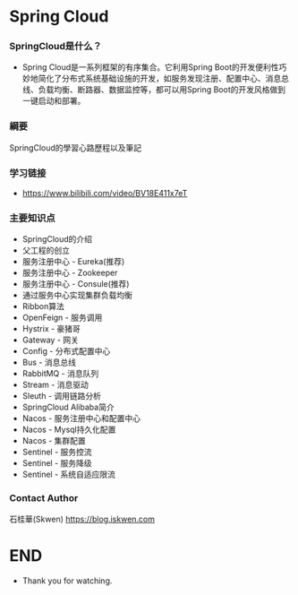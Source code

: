 # Spring Cloud
### SpringCloud是什么？
* Spring Cloud是一系列框架的有序集合。它利用Spring Boot的开发便利性巧妙地简化了分布式系统基础设施的开发，如服务发现注册、配置中心、消息总线、负载均衡、断路器、数据监控等，都可以用Spring Boot的开发风格做到一键启动和部署。
### 綱要
SpringCloud的學習心路歷程以及筆記
### 学习链接
* https://www.bilibili.com/video/BV18E411x7eT
  
### 主要知识点
* SpringCloud的介绍
* 父工程的创立
* 服务注册中心 - Eureka(推荐)
* 服务注册中心 - Zookeeper
* 服务注册中心 - Consule(推荐)
* 通过服务中心实现集群负载均衡
* Ribbon算法
* OpenFeign - 服务调用
* Hystrix - 豪猪哥
* Gateway - 网关
* Config - 分布式配置中心
* Bus - 消息总线
* RabbitMQ - 消息队列
* Stream - 消息驱动
* Sleuth - 调用链路分析
* SpringCloud Alibaba简介
* Nacos - 服务注册中心和配置中心
* Nacos - Mysql持久化配置
* Nacos - 集群配置
* Sentinel - 服务控流
* Sentinel - 服务降级
* Sentinel - 系统自适应限流
### Contact Author
石桂華(Skwen) https://blog.iskwen.com
# END
* Thank you for watching.

